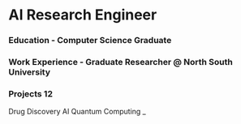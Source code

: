 # AI Research Engineer 
### Education - Computer Science Graduate 
### Work Experience - Graduate Researcher @ North South University 

  
### Projects 12 
Drug Discovery
AI
Quantum Computing
_
